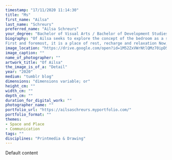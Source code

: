 ```yaml
---
timestamp: "17/11/2020 11:14:30"
title: "Ms"
first_name: "Ailsa"
last_name: "Schreurs"
preferred_name: "Ailsa Schreurs"
your_degree: "Bachelor of Visual Arts / Bachelor of Development Studies"
biography: "Of Ailsa seeks to explore the concept of the bedroom as a space of connection and of relationships between private and public. This is because I believe the bedroom plays an amplified role in our current state of the coronavirus pandemic.
First and foremost, it is a place of rest, recharge and relaxation Now, it is also my art studio and workspace, and the place where I will finish my university degree. It is where I engage with the big wide world online,and communicate with friends and family. Where I blog, journal, and make phone calls. Where I sleep and online date. Where I plan my future. Where I have job interviews. Where I self isolate and social distance. Where I Zoom and Microsoft Teams my classmates. One place, many roles."
image_location: "https://drive.google.com/open?id=1M52ZxVWrNtlQMz70ipDSvrp8CU2wCmh1"
image_caption: ""
name_of_photographer: ""
artwork_title: "Of Ailsa"
the_image_is_of_a: "Detail"
year: "2020"
medium: "tumblr blog"
dimensions: "dimensions variable; or"
height_cm: ""
width_cm: ""
depth_cm: ""
duration_for_digital_work: ""
photographer_name: ""
portfolio_url: "https://ailsaschreurs.myportfolio.com/"
portfolio_format: ""
themes:
- Space and Place
- Communication
tags: ""
disciplines: "Printmedia & Drawing"
---
```


Default content